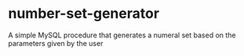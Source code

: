 # number-set-generator
A simple MySQL procedure that generates a numeral set based on the parameters given by the user
